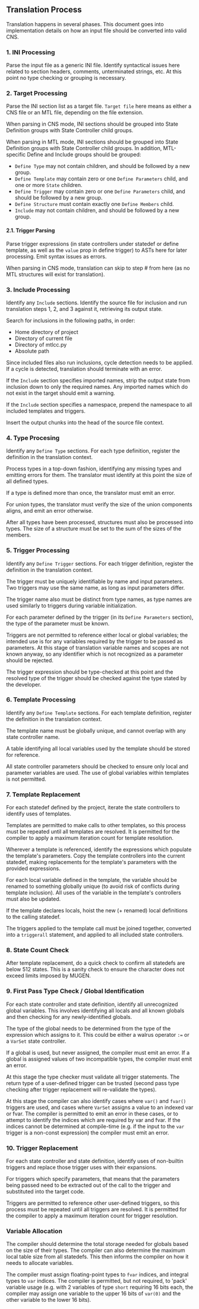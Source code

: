 ## Translation Process

Translation happens in several phases. This document goes into implementation details on how an input file should be converted into valid CNS.

### 1. INI Processing

Parse the input file as a generic INI file. Identify syntactical issues here related to section headers, comments, unterminated strings, etc. At this point no type checking or grouping is necessary.

### 2. Target Processing

Parse the INI section list as a target file. `Target file` here means as either a CNS file or an MTL file, depending on the file extension. 

When parsing in CNS mode, INI sections should be grouped into State Definition groups with State Controller child groups.

When parsing in MTL mode, INI sections should be grouped into State Definition groups with State Controller child groups. In addition, MTL-specific Define and Include groups should be grouped:

- `Define Type` may not contain children, and should be followed by a new group.
- `Define Template` may contain zero or one `Define Parameters` child, and one or more `State` children.
- `Define Trigger` may contain zero or one `Define Parameters` child, and should be followed by a new group.
- `Define Structure` must contain exactly one `Define Members` child.
- `Include` may not contain children, and should be followed by a new group.

#### 2.1. Trigger Parsing

Parse trigger expressions (in state controllers under statedef or define template, as well as the `value` prop in define trigger) to ASTs here for later processing. Emit syntax issues as errors.

When parsing in CNS mode, translation can skip to step # from here (as no MTL structures will exist for translation).

### 3. Include Processing

Identify any `Include` sections. Identify the source file for inclusion and run translation steps 1, 2, and 3 against it, retrieving its output state.

Search for inclusions in the following paths, in order:

- Home directory of project
- Directory of current file
- Directory of mtlcc.py
- Absolute path

Since included files also run inclusions, cycle detection needs to be applied. If a cycle is detected, translation should terminate with an error.

If the `Include` section specifies imported names, strip the output state from inclusion down to only the required names. Any imported names which do not exist in the target should emit a warning.

If the `Include` section specifies a namespace, prepend the namespace to all included templates and triggers.

Insert the output chunks into the head of the source file context.

### 4. Type Procesing

Identify any `Define Type` sections. For each type definition, register the definition in the translation context.

Process types in a top-down fashion, identifying any missing types and emitting errors for them. The translator must identify at this point the size of all defined types.

If a type is defined more than once, the translator must emit an error.

For union types, the translator must verify the size of the union components aligns, and emit an error otherwise.

After all types have been processed, structures must also be processed into types. The size of a structure must be set to the sum of the sizes of the members.

### 5. Trigger Processing

Identify any `Define Trigger` sections. For each trigger definition, register the definition in the translation context.

The trigger must be uniquely identifiable by name and input parameters. Two triggers may use the same name, as long as input parameters differ.

The trigger name also must be distinct from type names, as type names are used similarly to triggers during variable initialization.

For each parameter defined by the trigger (in its `Define Parameters` section), the type of the parameter must be known.

Triggers are not permitted to reference either local or global variables; the intended use is for any variables required by the trigger to be passed as parameters.
At this stage of translation variable names and scopes are not known anyway, so any identifier which is not recognized as a parameter should be rejected.

The trigger expression should be type-checked at this point and the resolved type of the trigger should be checked against the type stated by the developer.

### 6. Template Processing

Identify any `Define Template` sections. For each template definition, register the definition in the translation context.

The template name must be globally unique, and cannot overlap with any state controller name.

A table identifying all local variables used by the template should be stored for reference.

All state controller parameters should be checked to ensure only local and parameter variables are used. The use of global variables within templates is not permitted.

### 7. Template Replacement

For each statedef defined by the project, iterate the state controllers to identify uses of templates.

Templates are permitted to make calls to other templates, so this process must be repeated until all templates are resolved. It is permitted for the compiler to apply a maximum iteration count for template resolution.

Wherever a template is referenced, identify the expressions which populate the template's parameters. Copy the template controllers into the current statedef, making replacements for the template's parameters with the provided expressions.

For each local variable defined in the template, the variable should be renamed to something globally unique (to avoid risk of conflicts during template inclusion). All uses of the variable in the template's controllers must also be updated.

If the template declares locals, hoist the new (+ renamed) local definitions to the calling statedef.

The triggers applied to the template call must be joined together, converted into a `triggerall` statement, and applied to all included state controllers.

### 8. State Count Check

After template replacement, do a quick check to confirm all statedefs are below 512 states. This is a sanity check to ensure the character does not exceed limits imposed by MUGEN.

### 9. First Pass Type Check / Global Identification

For each state controller and state definition, identify all unrecognized global variables. This involves identifying all locals and all known globals and then checking for any newly-identified globals.

The type of the global needs to be determined from the type of the expression which assigns to it. This could be either a walrus operator `:=` or a `VarSet` state controller.

If a global is used, but never assigned, the compiler must emit an error. If a global is assigned values of two incompatible types, the compiler must emit an error.

At this stage the type checker must validate all trigger statements. The return type of a user-defined trigger can be trusted (second pass type checking after trigger replacement will re-validate the types).

At this stage the compiler can also identify cases where `var()` and `fvar()` triggers are used, and cases where `VarSet` assigns a value to an indexed var or fvar. The compiler is permitted to emit an error in these cases, or to attempt to identify the indices which are required by var and fvar. If the indices cannot be determined at compile-time (e.g. if the input to the `var` trigger is a non-const expression) the compiler must emit an error.

### 10. Trigger Replacement

For each state controller and state definition, identify uses of non-builtin triggers and replace those trigger uses with their expansions.

For triggers which specify parameters, that means that the parameters being passed need to be extracted out of the call to the trigger and substituted into the target code.

Triggers are permitted to reference other user-defined triggers, so this process must be repeated until all triggers are resolved. It is permitted for the compiler to apply a maximum iteration count for trigger resolution.

### Variable Allocation

The compiler should determine the total storage needed for globals based on the size of their types. The compiler can also determine the maximum local table size from all statedefs. This then informs the compiler on how it needs to allocate variables.

The compiler must assign floating-point types to `fvar` indices, and integral types to `var` indices. The compiler is permitted, but not required, to 'pack' variable usage (e.g. with 2 variables of type `short` requiring 16 bits each, the compiler may assign one variable to the upper 16 bits of `var(0)` and the other variable to the lower 16 bits).